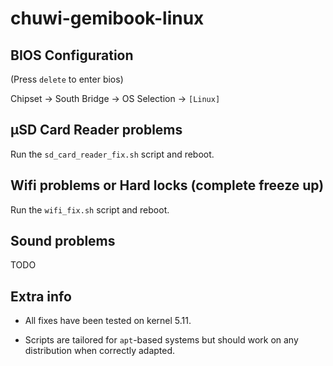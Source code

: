# chuwi-gemibook-linux

## BIOS Configuration 

(Press `delete` to enter bios)

Chipset -> South Bridge -> OS Selection -> `[Linux]`

## μSD Card Reader problems

Run the `sd_card_reader_fix.sh` script and reboot.

## Wifi problems or Hard locks (complete freeze up)

Run the `wifi_fix.sh` script and reboot.

## Sound problems

TODO

## Extra info

* All fixes have been tested on kernel 5.11.

* Scripts are tailored for `apt`-based systems but should work on any distribution when correctly adapted.
